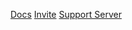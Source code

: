 [Docs](https://docs.dropthebot.me/) [Invite](https://discord.com/api/oauth2/authorize?client_id=758950626297249812&permissions=268815430&scope=bot) [Support Server](https://discord.gg/PZv9HUkhFC)

